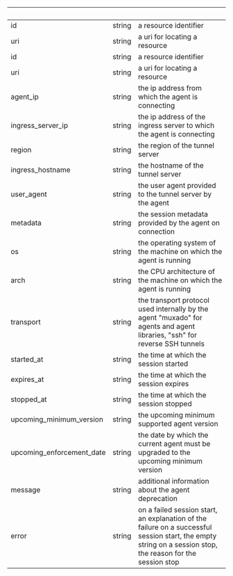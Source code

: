 <!-- Code generated for API Clients. DO NOT EDIT. -->

| &nbsp;                    | &nbsp; | &nbsp;                                                                                                                                                      |
| ------------------------- | ------ | ----------------------------------------------------------------------------------------------------------------------------------------------------------- |
| id                        | string | a resource identifier                                                                                                                                       |
| uri                       | string | a uri for locating a resource                                                                                                                               |
| id                        | string | a resource identifier                                                                                                                                       |
| uri                       | string | a uri for locating a resource                                                                                                                               |
| agent_ip                  | string | the ip address from which the agent is connecting                                                                                                           |
| ingress_server_ip         | string | the ip address of the ingress server to which the agent is connecting                                                                                       |
| region                    | string | the region of the tunnel server                                                                                                                             |
| ingress_hostname          | string | the hostname of the tunnel server                                                                                                                           |
| user_agent                | string | the user agent provided to the tunnel server by the agent                                                                                                   |
| metadata                  | string | the session metadata provided by the agent on connection                                                                                                    |
| os                        | string | the operating system of the machine on which the agent is running                                                                                           |
| arch                      | string | the CPU architecture of the machine on which the agent is running                                                                                           |
| transport                 | string | the transport protocol used internally by the agent "muxado" for agents and agent libraries, "ssh" for reverse SSH tunnels                                  |
| started_at                | string | the time at which the session started                                                                                                                       |
| expires_at                | string | the time at which the session expires                                                                                                                       |
| stopped_at                | string | the time at which the session stopped                                                                                                                       |
| upcoming_minimum_version  | string | the upcoming minimum supported agent version                                                                                                                |
| upcoming_enforcement_date | string | the date by which the current agent must be upgraded to the upcoming minimum version                                                                        |
| message                   | string | additional information about the agent deprecation                                                                                                          |
| error                     | string | on a failed session start, an explanation of the failure on a successful session start, the empty string on a session stop, the reason for the session stop |
